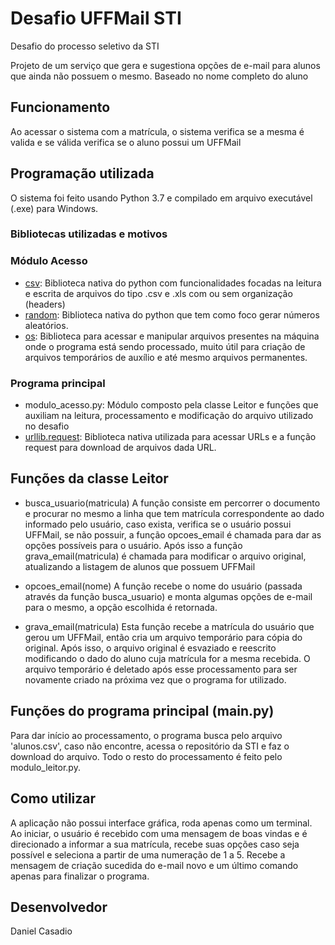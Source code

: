 # Desafio UFFMail STI

Desafio do processo seletivo da STI

Projeto de um serviço que gera e sugestiona opções de e-mail para alunos que ainda não possuem o mesmo. Baseado no nome completo do       aluno

## Funcionamento

Ao acessar o sistema com a matrícula, o sistema verifica se a mesma é valida e se válida verifica se o aluno possui um UFFMail

## Programação utilizada

O sistema foi feito usando Python 3.7 e compilado em arquivo executável (.exe) para Windows.

### Bibliotecas utilizadas e motivos

### Módulo Acesso
- [csv](https://docs.python.org/3/library/csv.html/): Biblioteca nativa do python com funcionalidades focadas na leitura e escrita de arquivos do tipo .csv e .xls com ou sem organização (headers)
- [random](https://docs.python.org/3/library/random.html/): Biblioteca nativa do python que tem como foco gerar números aleatórios.
- [os](https://docs.python.org/3/library/os.html/): Biblioteca para acessar e manipular arquivos presentes na máquina onde o programa está sendo processado, muito útil para criação de arquivos temporários de auxílio e até mesmo arquivos permanentes.

### Programa principal
- modulo_acesso.py: Módulo composto pela classe Leitor e funções que auxiliam na leitura, processamento e modificação do arquivo utilizado no desafio
- [urllib.request](https://docs.python.org/3/library/urllib.request.html#module-urllib.request/): Biblioteca nativa utilizada para acessar URLs e a função request para download de arquivos dada URL.


## Funções da classe Leitor
- busca_usuario(matricula)
  A função consiste em percorrer o documento e procurar no mesmo a linha que tem matrícula correspondente ao dado informado pelo usuário, caso exista, verifica se o usuário possui UFFMail, se não possuir, a função opcoes_email é chamada para dar as opções possíveis para o usuário. Após isso a função grava_email(matricula) é chamada para modificar o arquivo original, atualizando a listagem de alunos que possuem UFFMail
  
- opcoes_email(nome)
  A função recebe o nome do usuário (passada através da função busca_usuario) e monta algumas opções de e-mail para o mesmo, a opção escolhida é retornada.
  
- grava_email(matricula)
  Esta função recebe a matrícula do usuário que gerou um UFFMail, então cria um arquivo temporário para cópia do original. Após isso, o arquivo original é esvaziado e reescrito modificando o dado do aluno cuja matrícula for a mesma recebida. O arquivo temporário é deletado após esse processamento para ser novamente criado na próxima vez que o programa for utilizado.


## Funções do programa principal (main.py)

Para dar início ao processamento, o programa busca pelo arquivo 'alunos.csv', caso não encontre, acessa o repositório da STI e faz o download do arquivo. Todo o resto do processamento é feito pelo modulo_leitor.py.

## Como utilizar

A aplicação não possui interface gráfica, roda apenas como um terminal. Ao iniciar, o usuário é recebido com uma mensagem de boas vindas e é direcionado a informar a sua matrícula, recebe suas opções caso seja possível e seleciona a partir de uma numeração de 1 a 5. Recebe a mensagem de criação sucedida do e-mail novo e um último comando apenas para finalizar o programa.

## Desenvolvedor
Daniel Casadio
